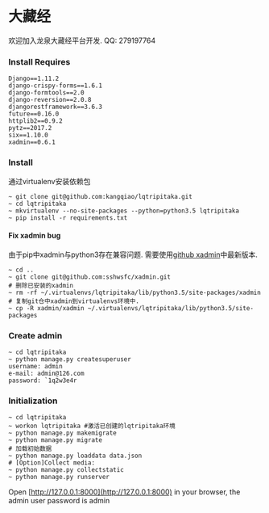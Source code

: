 
# 大藏经

欢迎加入龙泉大藏经平台开发.
QQ: 279197764

### Install Requires
```
Django==1.11.2
django-crispy-forms==1.6.1
django-formtools==2.0
django-reversion==2.0.8
djangorestframework==3.6.3
future==0.16.0
httplib2==0.9.2
pytz==2017.2
six==1.10.0
xadmin==0.6.1
```

### Install
通过virtualenv安装依赖包
```
~ git clone git@github.com:kangqiao/lqtripitaka.git
~ cd lqtripitaka
~ mkvirtualenv --no-site-packages --python=python3.5 lqtripitaka
~ pip install -r requirements.txt
```
#### Fix xadmin bug
由于pip中xadmin与python3存在兼容问题. 需要使用[github xadmin](https://github.com/sshwsfc/xadmin)中最新版本.
```
~ cd ..
~ git clone git@github.com:sshwsfc/xadmin.git
# 删除已安装的xadmin
~ rm -rf ~/.virtualenvs/lqtripitaka/lib/python3.5/site-packages/xadmin
# 复制git仓中xadmin到virtualenvs环境中.
~ cp -R xadmin/xadmin ~/.virtualenvs/lqtripitaka/lib/python3.5/site-packages
```

### Create admin
```
~ cd lqtripitaka
~ python manage.py createsuperuser
username: admin
e-mail: admin@126.com
password: `1q2w3e4r
```

### Initialization
```
~ cd lqtripitaka
~ workon lqtripitaka #激活已创建的lqtripitaka环境
~ python manage.py makemigrate
~ python manage.py migrate
# 加载初始数据
~ python manage.py loaddata data.json
# [Option]Collect media:
~ python manage.py collectstatic
~ python manage.py runserver
```

Open [http://127.0.0.1:8000](http://127.0.0.1:8000) in your browser, the admin user password is admin


